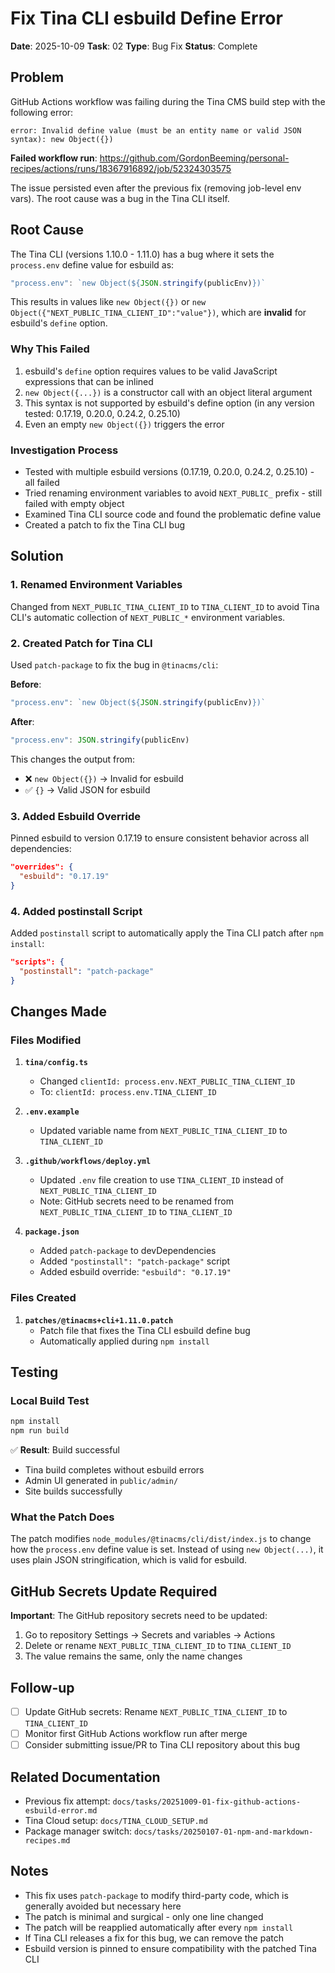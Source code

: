 # Fix Tina CLI esbuild Define Error

**Date**: 2025-10-09
**Task**: 02
**Type**: Bug Fix
**Status**: Complete

## Problem

GitHub Actions workflow was failing during the Tina CMS build step with the following error:

```
error: Invalid define value (must be an entity name or valid JSON syntax): new Object({})
```

**Failed workflow run**: https://github.com/GordonBeeming/personal-recipes/actions/runs/18367916892/job/52324303575

The issue persisted even after the previous fix (removing job-level env vars). The root cause was a bug in the Tina CLI itself.

## Root Cause

The Tina CLI (versions 1.10.0 - 1.11.0) has a bug where it sets the `process.env` define value for esbuild as:

```javascript
"process.env": `new Object(${JSON.stringify(publicEnv)})`
```

This results in values like `new Object({})` or `new Object({"NEXT_PUBLIC_TINA_CLIENT_ID":"value"})`, which are **invalid** for esbuild's `define` option.

### Why This Failed

1. esbuild's `define` option requires values to be valid JavaScript expressions that can be inlined
2. `new Object({...})` is a constructor call with an object literal argument
3. This syntax is not supported by esbuild's define option (in any version tested: 0.17.19, 0.20.0, 0.24.2, 0.25.10)
4. Even an empty `new Object({})` triggers the error

### Investigation Process

- Tested with multiple esbuild versions (0.17.19, 0.20.0, 0.24.2, 0.25.10) - all failed
- Tried renaming environment variables to avoid `NEXT_PUBLIC_` prefix - still failed with empty object
- Examined Tina CLI source code and found the problematic define value
- Created a patch to fix the Tina CLI bug

## Solution

### 1. Renamed Environment Variables

Changed from `NEXT_PUBLIC_TINA_CLIENT_ID` to `TINA_CLIENT_ID` to avoid Tina CLI's automatic collection of `NEXT_PUBLIC_*` environment variables.

### 2. Created Patch for Tina CLI

Used `patch-package` to fix the bug in `@tinacms/cli`:

**Before**:
```javascript
"process.env": `new Object(${JSON.stringify(publicEnv)})`
```

**After**:
```javascript
"process.env": JSON.stringify(publicEnv)
```

This changes the output from:
- ❌ `new Object({})` → Invalid for esbuild
- ✅ `{}` → Valid JSON for esbuild

### 3. Added Esbuild Override

Pinned esbuild to version 0.17.19 to ensure consistent behavior across all dependencies:

```json
"overrides": {
  "esbuild": "0.17.19"
}
```

### 4. Added postinstall Script

Added `postinstall` script to automatically apply the Tina CLI patch after `npm install`:

```json
"scripts": {
  "postinstall": "patch-package"
}
```

## Changes Made

### Files Modified

1. **`tina/config.ts`**
   - Changed `clientId: process.env.NEXT_PUBLIC_TINA_CLIENT_ID` 
   - To: `clientId: process.env.TINA_CLIENT_ID`

2. **`.env.example`**
   - Updated variable name from `NEXT_PUBLIC_TINA_CLIENT_ID` to `TINA_CLIENT_ID`

3. **`.github/workflows/deploy.yml`**
   - Updated `.env` file creation to use `TINA_CLIENT_ID` instead of `NEXT_PUBLIC_TINA_CLIENT_ID`
   - Note: GitHub secrets need to be renamed from `NEXT_PUBLIC_TINA_CLIENT_ID` to `TINA_CLIENT_ID`

4. **`package.json`**
   - Added `patch-package` to devDependencies
   - Added `"postinstall": "patch-package"` script
   - Added esbuild override: `"esbuild": "0.17.19"`

### Files Created

1. **`patches/@tinacms+cli+1.11.0.patch`**
   - Patch file that fixes the Tina CLI esbuild define bug
   - Automatically applied during `npm install`

## Testing

### Local Build Test
```bash
npm install
npm run build
```

✅ **Result**: Build successful
- Tina build completes without esbuild errors
- Admin UI generated in `public/admin/`
- Site builds successfully

### What the Patch Does

The patch modifies `node_modules/@tinacms/cli/dist/index.js` to change how the `process.env` define value is set. Instead of using `new Object(...)`, it uses plain JSON stringification, which is valid for esbuild.

## GitHub Secrets Update Required

**Important**: The GitHub repository secrets need to be updated:

1. Go to repository Settings → Secrets and variables → Actions
2. Delete or rename `NEXT_PUBLIC_TINA_CLIENT_ID` to `TINA_CLIENT_ID`
3. The value remains the same, only the name changes

## Follow-up

- [ ] Update GitHub secrets: Rename `NEXT_PUBLIC_TINA_CLIENT_ID` to `TINA_CLIENT_ID`
- [ ] Monitor first GitHub Actions workflow run after merge
- [ ] Consider submitting issue/PR to Tina CLI repository about this bug

## Related Documentation

- Previous fix attempt: `docs/tasks/20251009-01-fix-github-actions-esbuild-error.md`
- Tina Cloud setup: `docs/TINA_CLOUD_SETUP.md`
- Package manager switch: `docs/tasks/20250107-01-npm-and-markdown-recipes.md`

## Notes

- This fix uses `patch-package` to modify third-party code, which is generally avoided but necessary here
- The patch is minimal and surgical - only one line changed
- The patch will be reapplied automatically after every `npm install`
- If Tina CLI releases a fix for this bug, we can remove the patch
- Esbuild version is pinned to ensure compatibility with the patched Tina CLI
